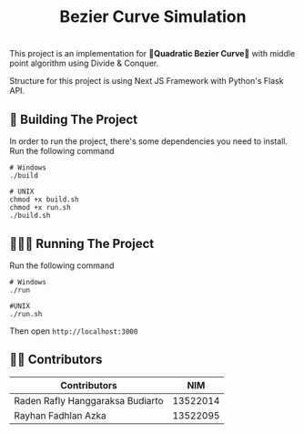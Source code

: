 # <h1 align="center">Bezier Curve Simulation<h1/>

This project is an implementation for 🌟**Quadratic Bezier Curve**🌟 with middle point algorithm using Divide & Conquer.

Structure for this project is using Next JS Framework with Python's Flask API.

## 🔨 Building The Project
In order to run the project, there's some dependencies you need to install.
Run the following command
```
# Windows
./build

# UNIX
chmod +x build.sh
chmod +x run.sh
./build.sh
```

## 🏃🏻‍♂️ Running The Project
Run the following command
```
# Windows
./run

#UNIX
./run.sh
```
Then open ```http://localhost:3000```

## 🤵🏻 Contributors
| Contributors                     | NIM      |
|----------------------------------|----------|
| Raden Rafly Hanggaraksa Budiarto | 13522014 |
| Rayhan Fadhlan Azka              | 13522095 |